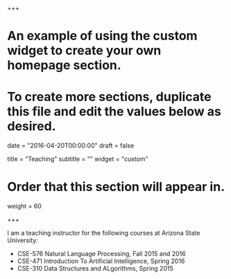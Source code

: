 +++
# An example of using the custom widget to create your own homepage section.
# To create more sections, duplicate this file and edit the values below as desired.

date = "2016-04-20T00:00:00"
draft = false

title = "Teaching"
subtitle = ""
widget = "custom"

# Order that this section will appear in.
weight = 60

+++

I am a teaching instructor for the following courses at Arizona State University:

- CSE-576 Natural Language Processing, Fall 2015 and 2016
- CSE-471 Introduction To Artificial Intelligence, Spring 2016
- CSE-310 Data Structures and ALgorithms, Spring 2015
